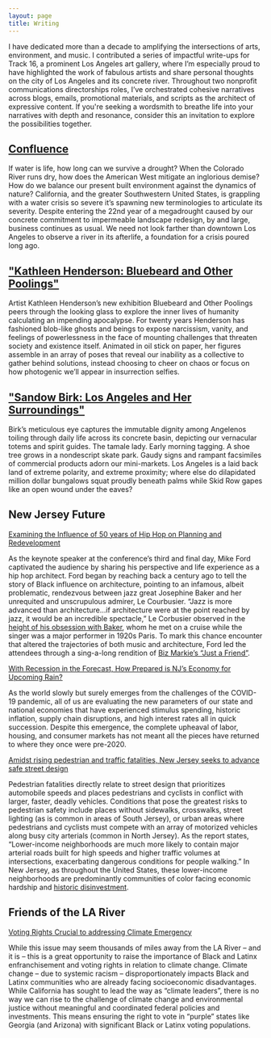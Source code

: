```yaml
---
layout: page
title: Writing
---
```

I have dedicated more than a decade to amplifying the intersections of arts, environment, and music. I contributed a series of impactful write-ups for Track 16, a prominent Los Angeles art gallery, where I’m especially proud to have highlighted the work of fabulous artists and share personal thoughts on the city of Los Angeles and its concrete river. Throughout two nonprofit communications directorships roles, I’ve orchestrated cohesive narratives across blogs, emails, promotional materials, and scripts as the architect of expressive content. If you're seeking a wordsmith to breathe life into your narratives with depth and resonance, consider this an invitation to explore the possibilities together. 

## [Confluence](https://www.track16.com/confluence)

If water is life, how long can we survive a drought? When the Colorado River runs dry, how does the American West mitigate an inglorious demise? How do we balance our present built environment against the dynamics of nature? California, and the greater Southwestern United States, is grappling with a water crisis so severe it’s spawning new terminologies to articulate its severity. Despite entering the 22nd year of a megadrought caused by our concrete commitment to impermeable landscape redesign, by and large, business continues as usual. We need not look farther than downtown Los Angeles to observe a river in its afterlife, a foundation for a crisis poured long ago.

## ["Kathleen Henderson: Bluebeard and Other Poolings"](https://www.track16.com/kathleen-henderson-bluebeard-and-other-poolings)

Artist Kathleen Henderson’s new exhibition Bluebeard and Other Poolings peers through the looking glass to explore the inner lives of humanity calculating an impending apocalypse. For twenty years Henderson has fashioned blob-like ghosts and beings to expose narcissism, vanity, and feelings of powerlessness in the face of mounting challenges that threaten society and existence itself. Animated in oil stick on paper, her figures assemble in an array of poses that reveal our inability as a collective to gather behind solutions, instead choosing to cheer on chaos or focus on how photogenic we’ll appear in insurrection selfies.

## ["Sandow Birk: Los Angeles and Her Surroundings"](https://www.track16.com/sandow-birk-los-angeles-and-her-surroundings-2022)

Birk’s meticulous eye captures the immutable dignity among Angelenos toiling through daily life across its concrete basin, depicting our vernacular totems and spirit guides. The tamale lady. Early morning tagging. A shoe tree grows in a nondescript skate park. Gaudy signs and rampant facsimiles of commercial products adorn our mini-markets. Los Angeles is a laid back land of extreme polarity, and extreme proximity; where else do dilapidated million dollar bungalows squat proudly beneath palms while Skid Row gapes like an open wound under the eaves?

## New Jersey Future

[Examining the Influence of 50 years of Hip Hop on Planning and Redevelopment](https://www.njfuture.org/2023/07/18/examining-the-influence-of-50-years-of-hip-hop-on-planning-and-redevelopment/)

As the keynote speaker at the conference’s third and final day, Mike Ford captivated the audience by sharing his perspective and life experience as a hip hop architect. Ford began by reaching back a century ago to tell the story of Black influence on architecture, pointing to an infamous, albeit problematic, rendezvous between jazz great Josephine Baker and her unrequited and unscrupulous admirer, Le Courbusier. “Jazz is more advanced than architecture…if architecture were at the point reached by jazz, it would be an incredible spectacle,” Le Corbusier observed in the [height of his obsession with Baker](https://news.artnet.com/art-world/gerard-and-kelly-bright-hours-2165694), whom he met on a cruise while the singer was a major performer in 1920s Paris. To mark this chance encounter that altered the trajectories of both music and architecture, Ford led the attendees through a sing-a-long rendition of [Biz Markie’s “Just a Friend”](https://youtu.be/9aofoBrFNdg). 

[With Recession in the Forecast, How Prepared is NJ’s Economy for Upcoming Rain?](https://www.njfuture.org/2023/07/20/with-recession-in-the-forecast-how-prepared-is-njs-economy-for-upcoming-rain/)

As the world slowly but surely emerges from the challenges of the COVID-19 pandemic, all of us are evaluating the new parameters of our state and national economies that have experienced stimulus spending, historic inflation, supply chain disruptions, and high interest rates all in quick succession. Despite this emergence, the complete upheaval of labor, housing, and consumer markets has not meant all the pieces have returned to where they once were pre-2020.

[Amidst rising pedestrian and traffic fatalities, New Jersey seeks to advance safe street design](https://www.njfuture.org/2022/07/19/amidst-rising-pedestrian-and-traffic-fatalities-new-jersey-seeks-to-advance-safe-street-design/)

Pedestrian fatalities directly relate to street design that prioritizes automobile speeds and places pedestrians and cyclists in conflict with larger, faster, deadly vehicles. Conditions that pose the greatest risks to pedestrian safety include places without sidewalks, crosswalks, street lighting (as is common in areas of South Jersey), or urban areas where pedestrians and cyclists must compete with an array of motorized vehicles along busy city arterials (common in North Jersey). As the report states, “Lower-income neighborhoods are much more likely to contain major arterial roads built for high speeds and higher traffic volumes at intersections, exacerbating dangerous conditions for people walking.” In New Jersey, as throughout the United States, these lower-income neighborhoods are predominantly communities of color facing economic hardship and [historic disinvestment](https://d3n8a8pro7vhmx.cloudfront.net/njisj/pages/689/attachments/original/1588358478/Erasing_New_Jersey's_Red_Lines_Final.pdf?1588358478).

## Friends of the LA River

[Voting Rights Crucial to addressing Climate Emergency](https://folar.org/voting-rights-climate-action/)

While this issue may seem thousands of miles away from the LA River – and it is – this is a great opportunity to raise the importance of Black and Latinx enfranchisement and voting rights in relation to climate change. Climate change – due to systemic racism – disproportionately impacts Black and Latinx communities who are already facing socioeconomic disadvantages. While California has sought to lead the way as “climate leaders”, there is no way we can rise to the challenge of climate change and environmental justice without meaningful and coordinated federal policies and investments. This means ensuring the right to vote in “purple” states like Georgia (and Arizona) with significant Black or Latinx voting populations.
